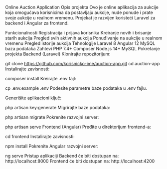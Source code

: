 Online Auction Application
Opis projekta
Ovo je online aplikacija za aukcije koja omogućava korisnicima da postavljaju aukcije, nude ponude i prate svoje aukcije u realnom vremenu. Projekat je razvijen koristeći Laravel za backend i Angular za frontend.

Funkcionalnosti
Registracija i prijava korisnika
Kreiranje novih i brisanje starih aukcija
Pregled svih aktivnih aukcija
Ponuđivanje na aukcije u realnom vremenu
Pregled istorije aukcija
Tehnologije
Laravel 8
Angular 12
MySQL baza podataka
Zahtevi
PHP 7.4+
Composer
Node.js 14+
MySQL
Pokretanje projekta
Backend (Laravel)
Klonirajte repozitorijum:

git clone https://github.com/korisnicko-ime/auction-app.git
cd auction-app
Instalirajte zavisnosti:

composer install
Kreirajte .env fajl:

cp .env.example .env
Podesite parametre baze podataka u .env fajlu.

Generišite aplikacioni ključ:

php artisan key:generate
Migrirajte baze podataka:

php artisan migrate
Pokrenite razvojni server:

php artisan serve
Frontend (Angular)
Pređite u direktorijum frontend-a:

cd frontend
Instalirajte zavisnosti:

npm install
Pokrenite Angular razvojni server:

ng serve
Pristup aplikaciji
Backend će biti dostupan na: http://localhost:8000
Frontend će biti dostupan na: http://localhost:4200
